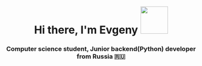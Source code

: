 <h1 align="center">Hi there, I'm Evgeny 
<img src="https://github.com/blackcater/blackcater/raw/main/images/Hi.gif" height="72"/></h1>
<h3 align="center">Computer science student, Junior backend(Python) developer from Russia 🇷🇺</h3>

<!---
EvgGitHub198/EvgGitHub198 is a ✨ special ✨ repository because its `README.md` (this file) appears on your GitHub profile.
You can click the Preview link to take a look at your changes.
--->
